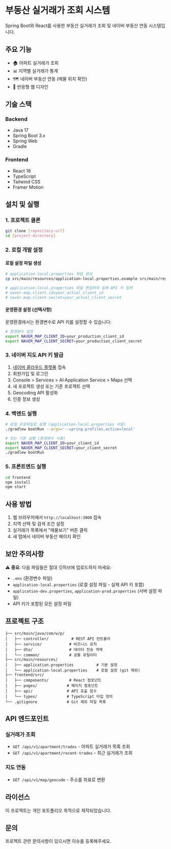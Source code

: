 # 부동산 실거래가 조회 시스템

Spring Boot와 React를 사용한 부동산 실거래가 조회 및 네이버 부동산 연동 시스템입니다.

## 주요 기능

- 🏠 아파트 실거래가 조회
- 📊 지역별 실거래가 통계
- 🗺️ 네이버 부동산 연동 (매물 위치 확인)
- 📱 반응형 웹 디자인

## 기술 스택

### Backend
- Java 17
- Spring Boot 3.x
- Spring Web
- Gradle

### Frontend
- React 18
- TypeScript
- Tailwind CSS
- Framer Motion

## 설치 및 실행

### 1. 프로젝트 클론
```bash
git clone [repository-url]
cd [project-directory]
```

### 2. 로컬 개발 설정

#### 로컬 설정 파일 생성
```bash
# application-local.properties 파일 생성
cp src/main/resources/application-local.properties.example src/main/resources/application-local.properties

# application-local.properties 파일 편집하여 실제 API 키 입력
# naver.map.client.id=your_actual_client_id
# naver.map.client.secret=your_actual_client_secret
```

#### 운영환경 설정 (선택사항)
운영환경에서는 환경변수로 API 키를 설정할 수 있습니다:
```bash
# 환경변수 설정
export NAVER_MAP_CLIENT_ID=your_production_client_id
export NAVER_MAP_CLIENT_SECRET=your_production_client_secret
```

### 3. 네이버 지도 API 키 발급

1. [네이버 클라우드 플랫폼](https://www.ncloud.com/) 접속
2. 회원가입 및 로그인
3. Console > Services > AI·Application Service > Maps 선택
4. 새 프로젝트 생성 또는 기존 프로젝트 선택
5. Geocoding API 활성화
6. 인증 정보 생성

### 4. 백엔드 실행
```bash
# 로컬 프로파일로 실행 (application-local.properties 사용)
./gradlew bootRun --args='--spring.profiles.active=local'

# 또는 기본 실행 (환경변수 사용)
export NAVER_MAP_CLIENT_ID=your_client_id
export NAVER_MAP_CLIENT_SECRET=your_client_secret
./gradlew bootRun
```

### 5. 프론트엔드 실행
```bash
cd frontend
npm install
npm start
```

## 사용 방법

1. 웹 브라우저에서 `http://localhost:3000` 접속
2. 지역 선택 및 검색 조건 설정
3. 실거래가 목록에서 "매물보기" 버튼 클릭
4. 새 탭에서 네이버 부동산 페이지 확인

## 보안 주의사항

⚠️ **중요**: 다음 파일들은 절대 깃허브에 업로드하지 마세요:
- `.env` (환경변수 파일)
- `application-local.properties` (로컬 설정 파일 - 실제 API 키 포함)
- `application-dev.properties`, `application-prod.properties` (서버 설정 파일)
- API 키가 포함된 모든 설정 파일

## 프로젝트 구조

```
├── src/main/java/com/w/p/
│   ├── controller/          # REST API 컨트롤러
│   ├── service/            # 비즈니스 로직
│   ├── dto/                # 데이터 전송 객체
│   └── common/             # 공통 유틸리티
├── src/main/resources/
│   ├── application.properties          # 기본 설정
│   └── application-local.properties    # 로컬 설정 (git 제외)
├── frontend/src/
│   ├── components/         # React 컴포넌트
│   ├── pages/             # 페이지 컴포넌트
│   ├── api/               # API 호출 함수
│   └── types/             # TypeScript 타입 정의
└── .gitignore             # Git 제외 파일 목록
```

## API 엔드포인트

### 실거래가 조회
- `GET /api/v1/apartment/trades` - 아파트 실거래가 목록 조회
- `GET /api/v1/apartment/recent-trades` - 최근 실거래가 조회

### 지도 연동
- `GET /api/v1/map/geocode` - 주소를 좌표로 변환

## 라이선스

이 프로젝트는 개인 포트폴리오 목적으로 제작되었습니다.

## 문의

프로젝트 관련 문의사항이 있으시면 이슈를 등록해주세요.

